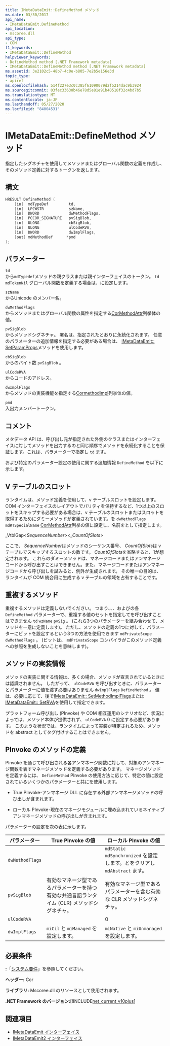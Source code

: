 ```yaml
---
title: IMetaDataEmit::DefineMethod メソッド
ms.date: 03/30/2017
api_name:
- IMetaDataEmit.DefineMethod
api_location:
- mscoree.dll
api_type:
- COM
f1_keywords:
- IMetaDataEmit::DefineMethod
helpviewer_keywords:
- DefineMethod method [.NET Framework metadata]
- IMetaDataEmit::DefineMethod method [.NET Framework metadata]
ms.assetid: 3e2102c5-48b7-4c0e-b805-7e2b5e156e3d
topic_type:
- apiref
ms.openlocfilehash: 514f227e3c0c385f61090079d2f5214dac9b3924
ms.sourcegitcommit: 03fec33630b46e78d5e81e91b40518f32c4bd7b5
ms.translationtype: MT
ms.contentlocale: ja-JP
ms.lasthandoff: 05/27/2020
ms.locfileid: "84004531"
---
```

# <a name="imetadataemitdefinemethod-method"></a>IMetaDataEmit::DefineMethod メソッド
指定したシグネチャを使用してメソッドまたはグローバル関数の定義を作成し、そのメソッド定義に対するトークンを返します。  
  
## <a name="syntax"></a>構文  
  
```cpp  
HRESULT DefineMethod (
    [in]  mdTypeDef         td,
    [in]  LPCWSTR           szName,
    [in]  DWORD             dwMethodFlags,
    [in]  PCCOR_SIGNATURE   pvSigBlob,
    [in]  ULONG             cbSigBlob,
    [in]  ULONG             ulCodeRVA,
    [in]  DWORD             dwImplFlags,
    [out] mdMethodDef      *pmd  
);  
```  
  
## <a name="parameters"></a>パラメーター  
 `td`  
 から`mdTypedef`メソッドの親クラスまたは親インターフェイスのトークン。 `td` `mdTokenNil` グローバル関数を定義する場合は、に設定します。  
  
 `szName`  
 からUnicode のメンバー名。  
  
 `dwMethodFlags`  
 からメソッドまたはグローバル関数の属性を指定する[CorMethodAttr](cormethodattr-enumeration.md)列挙体の値。  
  
 `pvSigBlob`  
 からメソッドシグネチャ。 署名は、指定されたとおりに永続化されます。 任意のパラメーターの追加情報を指定する必要がある場合は、 [IMetaDataEmit:: SetParamProps](imetadataemit-setparamprops-method.md)メソッドを使用します。  
  
 `cbSigBlob`  
 からのバイト数 `pvSigBlob` 。  
  
 `ulCodeRVA`  
 からコードのアドレス。  
  
 `dwImplFlags`  
 からメソッドの実装機能を指定する[Cormethodimpl](cormethodimpl-enumeration.md)列挙体の値。  
  
 `pmd`  
 入出力メンバートークン。  
  
## <a name="remarks"></a>コメント  
 メタデータ API は、呼び出し元が指定された外側のクラスまたはインターフェイスに対してメソッドを出力するのと同じ順序でメソッドを永続化することを保証します。これは、パラメーターで指定し `td` ます。  
  
 および特定のパラメーター設定の使用に関する追加情報 `DefineMethod` を以下に示します。  
  
## <a name="slots-in-the-v-table"></a>V テーブルのスロット  
 ランタイムは、メソッド定義を使用して、v テーブルスロットを設定します。 COM インターフェイスのレイアウトでパリティを保持するなど、1つ以上のスロットをスキップする必要がある場合は、v テーブルのスロットまたはスロットを取得するためにダミーメソッドが定義されています。を `dwMethodFlags` `mdRTSpecialName` [CorMethodAttr](cormethodattr-enumeration.md)列挙の値に設定し、名前をとして指定します。  
  
 _VtblGap\<*SequenceNumber*>\<\_*CountOfSlots*>
  
 ここで、 *SequenceNumber*はメソッドのシーケンス番号、 *CountOfSlots*は v テーブルでスキップするスロットの数です。 *CountOfSlots*を省略すると、1が想定されます。 これらのダミーメソッドは、マネージコードまたはアンマネージコードから呼び出すことはできません。また、マネージコードまたはアンマネージコードから呼び出しを試みると、例外が生成されます。 その唯一の目的は、ランタイムが COM 統合用に生成する v テーブルの領域を占有することです。  
  
## <a name="duplicate-methods"></a>重複するメソッド  
 重複するメソッドは定義しないでください。 つまり、、、およびの各 `DefineMethod` パラメーターで、重複する値のセットを指定してを呼び出すことはできません `td` `wzName` `pvSig` 。 (これら3つのパラメーターを組み合わせて、メソッドを一意に定義します)。 ただし、メソッドの定義の1つに対して、パラメーターにビットを設定するという3つの方法を使用できます `mdPrivateScope` `dwMethodFlags` 。 (ビットは、 `mdPrivateScope` コンパイラがこのメソッド定義への参照を生成しないことを意味します)。  
  
## <a name="method-implementation-information"></a>メソッドの実装情報  
 メソッドの実装に関する情報は、多くの場合、メソッドが宣言されているときには認識されません。 したがって、 `ulCodeRVA` を呼び出すときに、パラメーターとパラメーターに値を渡す必要はありません `dwImplFlags` `DefineMethod` 。 値は、必要に応じて、後で[IMetaDataEmit:: SetMethodImplFlags](../../../../docs/framework/unmanaged-api/metadata/imetadataemit-setmethodimplflags-method.md)または[IMetaDataEmit:: SetRVA](imetadataemit-setrva-method.md)を使用して指定できます。  
  
 プラットフォーム呼び出し (PInvoke) や COM 相互運用のシナリオなど、状況によっては、メソッド本体が提供されず、 `ulCodeRVA` 0 に設定する必要があります。 このような状況では、ランタイムによって実装が特定されるため、メソッドを abstract としてタグ付けすることはできません。  
  
## <a name="defining-a-method-for-pinvoke"></a>PInvoke のメソッドの定義  
 PInvoke を通じて呼び出される各アンマネージ関数に対して、対象のアンマネージ関数を表すマネージメソッドを定義する必要があります。 マネージメソッドを定義するには、 `DefineMethod` PInvoke の使用方法に応じて、特定の値に設定されているいくつかのパラメーターと共にを使用します。  
  
- True PInvoke-アンマネージ DLL に存在する外部アンマネージメソッドの呼び出しが含まれます。  
  
- ローカル PInvoke-現在のマネージモジュールに埋め込まれているネイティブアンマネージメソッドの呼び出しが含まれます。  
  
 パラメーターの設定を次の表に示します。  
  
|パラメーター|True PInvoke の値|ローカル PInvoke の値|  
|---------------|-----------------------------|------------------------------|  
|`dwMethodFlags`||`mdStatic` `mdSynchronized` を設定します。とをクリアし `mdAbstract` ます。|  
|`pvSigBlob`|有効なマネージ型であるパラメーターを持つ有効な共通言語ランタイム (CLR) メソッドシグネチャ。|有効なマネージ型であるパラメーターを含む有効な CLR メソッドシグネチャ。|  
|`ulCodeRVA`||0|  
|`dwImplFlags`|`miCil` と `miManaged` を設定します。|`miNative` と `miUnmanaged` を設定します。|  
  
## <a name="requirements"></a>必要条件  
 **:**「[システム要件](../../get-started/system-requirements.md)」を参照してください。  
  
 **ヘッダー:** Cor  
  
 **ライブラリ:** Mscoree.dll のリソースとして使用されます。  
  
 **.NET Framework のバージョン:**[!INCLUDE[net_current_v10plus](../../../../includes/net-current-v10plus-md.md)]  
  
## <a name="see-also"></a>関連項目

- [IMetaDataEmit インターフェイス](imetadataemit-interface.md)
- [IMetaDataEmit2 インターフェイス](imetadataemit2-interface.md)
